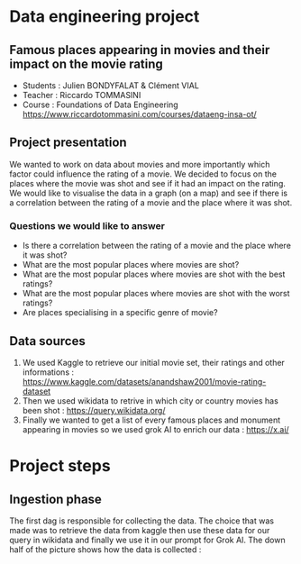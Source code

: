 # Data engineering project

## Famous places appearing in movies and their impact on the movie rating

- Students : Julien BONDYFALAT & Clément VIAL
- Teacher : Riccardo TOMMASINI
- Course : Foundations of Data Engineering https://www.riccardotommasini.com/courses/dataeng-insa-ot/

## Project presentation

We wanted to work on data about movies and more importantly which factor could influence the rating of a movie. We decided to focus on the places where the movie was shot and see if it had an impact on the rating. We would like to visualise the data in a graph (on a map) and see if there is a correlation between the rating of a movie and the place where it was shot.

### Questions we would like to answer

- Is there a correlation between the rating of a movie and the place where it was shot?
- What are the most popular places where movies are shot?
- What are the most popular places where movies are shot with the best ratings?
- What are the most popular places where movies are shot with the worst ratings?
- Are places specialising in a specific genre of movie?

## Data sources

1. We used Kaggle to retrieve our initial movie set, their ratings and other informations : https://www.kaggle.com/datasets/anandshaw2001/movie-rating-dataset
2. Then we used wikidata to retrive in which city or country movies has been shot : https://query.wikidata.org/
3. Finally we wanted to get a list of every famous places and monument appearing in movies so we used grok AI to enrich our data : https://x.ai/

# Project steps

## Ingestion phase

The first dag is responsible for collecting the data. The choice that was made was to retrieve the data from kaggle then use these data for our query in wikidata and finally we use it in our prompt for Grok AI. The down half of the picture shows how the data is collected :
